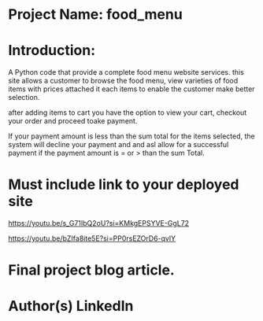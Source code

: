 # Project Name: food_menu

# Introduction:
A Python code that provide a complete food menu website services.
this site allows a customer to browse the food menu, view varieties of food items with prices attached it each items to enable the customer make better selection.

after adding items to cart you have the option to view your cart, checkout your order and proceed toake payment.

If your payment amount is less than the sum total for the items selected, the system will decline your payment and and asl allow for a successful payment if the payment amount is = or > than the sum Total.

# Must include link to your deployed site

https://youtu.be/s_G71IbQ2oU?si=KMkgEPSYVE-GgL72

https://youtu.be/bZIfa8ite5E?si=PP0rsEZOrD6-qvlY

# Final project blog article.

# Author(s) LinkedIn

